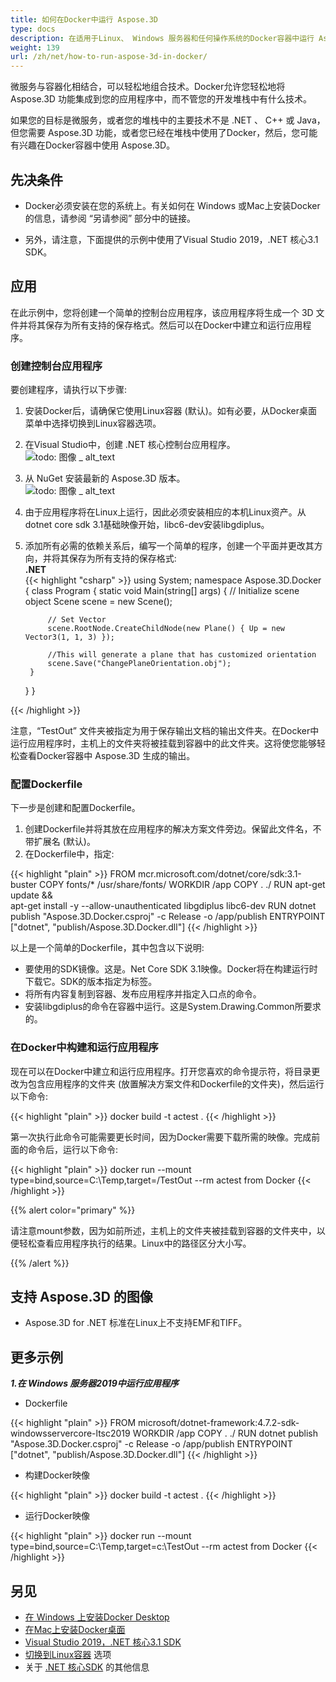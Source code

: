 ```yaml
---
title: 如何在Docker中运行 Aspose.3D
type: docs
description: 在适用于Linux、 Windows 服务器和任何操作系统的Docker容器中运行 Aspose.3D。
weight: 139
url: /zh/net/how-to-run-aspose-3d-in-docker/
---
```

微服务与容器化相结合，可以轻松地组合技术。Docker允许您轻松地将 Aspose.3D 功能集成到您的应用程序中，而不管您的开发堆栈中有什么技术。

如果您的目标是微服务，或者您的堆栈中的主要技术不是 .NET 、 C++ 或 Java，但您需要 Aspose.3D 功能，或者您已经在堆栈中使用了Docker，然后，您可能有兴趣在Docker容器中使用 Aspose.3D。

## 先决条件

- Docker必须安装在您的系统上。有关如何在 Windows 或Mac上安装Docker的信息，请参阅 “另请参阅” 部分中的链接。

- 另外，请注意，下面提供的示例中使用了Visual Studio 2019，.NET 核心3.1 SDK。


## 应用

在此示例中，您将创建一个简单的控制台应用程序，该应用程序将生成一个 3D 文件并将其保存为所有支持的保存格式。然后可以在Docker中建立和运行应用程序。

### 创建控制台应用程序

要创建程序，请执行以下步骤:
1. 安装Docker后，请确保它使用Linux容器 (默认)。如有必要，从Docker桌面菜单中选择切换到Linux容器选项。
1. 在Visual Studio中，创建 .NET 核心控制台应用程序。<br>
![todo: 图像 _ alt_text](create-a-new-project.png)<br>
1. 从 NuGet 安装最新的 Aspose.3D 版本。<br>
![todo: 图像 _ alt_text](nuget-aspose-3d.png)<br>
1. 由于应用程序将在Linux上运行，因此必须安装相应的本机Linux资产。从dotnet core sdk 3.1基础映像开始，libc6-dev安装libgdiplus。
1. 添加所有必需的依赖关系后，编写一个简单的程序，创建一个平面并更改其方向，并将其保存为所有支持的保存格式:<br>
**.NET**<br>
{{< highlight "csharp" >}}
using System;
namespace Aspose.3D.Docker
{
    class Program
    {
        static void Main(string[] args)
        {
            // Initialize scene object
            Scene scene = new Scene();

            // Set Vector
            scene.RootNode.CreateChildNode(new Plane() { Up = new Vector3(1, 1, 3) });

            //This will generate a plane that has customized orientation
            scene.Save("ChangePlaneOrientation.obj");
        }
    }
}

{{< /highlight >}}

注意，“TestOut” 文件夹被指定为用于保存输出文档的输出文件夹。在Docker中运行应用程序时，主机上的文件夹将被挂载到容器中的此文件夹。这将使您能够轻松查看Docker容器中 Aspose.3D 生成的输出。

### 配置Dockerfile

下一步是创建和配置Dockerfile。

1. 创建Dockerfile并将其放在应用程序的解决方案文件旁边。保留此文件名，不带扩展名 (默认)。
1. 在Dockerfile中，指定:

{{< highlight "plain" >}}
FROM mcr.microsoft.com/dotnet/core/sdk:3.1-buster 
COPY fonts/* /usr/share/fonts/
WORKDIR /app
COPY . ./
RUN apt-get update && \
    apt-get install -y --allow-unauthenticated libgdiplus libc6-dev
RUN dotnet publish "Aspose.3D.Docker.csproj" -c Release -o /app/publish
ENTRYPOINT ["dotnet", "publish/Aspose.3D.Docker.dll"]
{{< /highlight >}}

以上是一个简单的Dockerfile，其中包含以下说明:

- 要使用的SDK镜像。这是。Net Core SDK 3.1映像。Docker将在构建运行时下载它。SDK的版本指定为标签。
- 将所有内容复制到容器、发布应用程序并指定入口点的命令。
- 安装libgdiplus的命令在容器中运行。这是System.Drawing.Common所要求的。

### 在Docker中构建和运行应用程序

现在可以在Docker中建立和运行应用程序。打开您喜欢的命令提示符，将目录更改为包含应用程序的文件夹 (放置解决方案文件和Dockerfile的文件夹)，然后运行以下命令:

{{< highlight "plain" >}}
docker build -t actest .
{{< /highlight >}}

第一次执行此命令可能需要更长时间，因为Docker需要下载所需的映像。完成前面的命令后，运行以下命令:

{{< highlight "plain" >}}
docker run --mount type=bind,source=C:\Temp,target=/TestOut --rm actest from Docker
{{< /highlight >}}

{{% alert color="primary" %}} 

请注意mount参数，因为如前所述，主机上的文件夹被挂载到容器的文件夹中，以便轻松查看应用程序执行的结果。Linux中的路径区分大小写。

{{% /alert %}}

## 支持 Aspose.3D 的图像

- Aspose.3D for .NET 标准在Linux上不支持EMF和TIFF。


## 更多示例

***1.在 Windows 服务器2019中运行应用程序***

- Dockerfile

{{< highlight "plain" >}}
FROM microsoft/dotnet-framework:4.7.2-sdk-windowsservercore-ltsc2019
WORKDIR /app
COPY . ./
RUN dotnet publish "Aspose.3D.Docker.csproj" -c Release -o /app/publish
ENTRYPOINT ["dotnet", "publish/Aspose.3D.Docker.dll"]
{{< /highlight >}}

- 构建Docker映像

{{< highlight "plain" >}}
docker build -t actest .
{{< /highlight >}}

- 运行Docker映像

{{< highlight "plain" >}}
docker run --mount type=bind,source=C:\Temp,target=c:\TestOut --rm actest from Docker
{{< /highlight >}}

## 另见

- [在 Windows 上安装Docker Desktop](https://docs.docker.com/docker-for-windows/install/)
- [在Mac上安装Docker桌面](https://docs.docker.com/docker-for-mac/install/)
- [Visual Studio 2019，.NET 核心3.1 SDK](https://docs.microsoft.com/en-us/dotnet/core/install/windows?tabs=netcore31#dependencies)
- [切换到Linux容器](https://docs.docker.com/docker-for-windows/#switch-between-windows-and-linux-containers) 选项
- 关于 [.NET 核心SDK](https://hub.docker.com/_/microsoft-dotnet-sdk) 的其他信息
